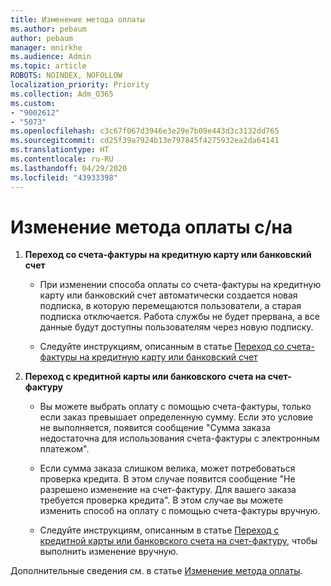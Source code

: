 ```yaml
---
title: Изменение метода оплаты
ms.author: pebaum
author: pebaum
manager: mnirkhe
ms.audience: Admin
ms.topic: article
ROBOTS: NOINDEX, NOFOLLOW
localization_priority: Priority
ms.collection: Adm_O365
ms.custom:
- "9002612"
- "5073"
ms.openlocfilehash: c3c67f067d3946e3e29e7b09e443d3c3132dd765
ms.sourcegitcommit: cd25f39a7924b13e797845f4275932ea2da64141
ms.translationtype: HT
ms.contentlocale: ru-RU
ms.lasthandoff: 04/29/2020
ms.locfileid: "43933398"
---
```

# <a name="change-payment-method-fromto"></a>Изменение метода оплаты с/на

1. **Переход со счета-фактуры на кредитную карту или банковский счет**

    - При изменении способа оплаты со счета-фактуры на кредитную карту или банковский счет автоматически создается новая подписка, в которую перемещаются пользователи, а старая подписка отключается. Работа службы не будет прервана, а все данные будут доступны пользователям через новую подписку. 

    - Следуйте инструкциям, описанным в статье [Переход со счета-фактуры на кредитную карту или банковский счет](https://docs.microsoft.com/microsoft-365/commerce/billing-and-payments/change-payment-method?view=o365-worldwide#change-from-invoice-to-credit-card-or-bank-account)

2. **Переход с кредитной карты или банковского счета на счет-фактуру**

    - Вы можете выбрать оплату с помощью счета-фактуры, только если заказ превышает определенную сумму. Если это условие не выполняется, появится сообщение "Сумма заказа недостаточна для использования счета-фактуры с электронным платежом".

    - Если сумма заказа слишком велика, может потребоваться проверка кредита. В этом случае появится сообщение "Не разрешено изменение на счет-фактуру. Для вашего заказа требуется проверка кредита". В этом случае вы можете изменить способ на оплату с помощью счета-фактуры вручную.

    - Следуйте инструкциям, описанным в статье [Переход с кредитной карты или банковского счета на счет-фактуру](https://docs.microsoft.com/microsoft-365/commerce/billing-and-payments/change-payment-method?view=o365-worldwide#change-from-credit-card-or-bank-account-to-invoice), чтобы выполнить изменение вручную.

Дополнительные сведения см. в статье [Изменение метода оплаты](https://docs.microsoft.com/microsoft-365/commerce/billing-and-payments/change-payment-method).
